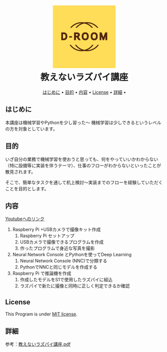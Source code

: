 <h1 align="center">
  <br>
  <img src="img/01_logo/LOGO_D-ROOM.jpg" alt="D-ROOM_LOGO" width="200">
  <br>
  教えないラズパイ講座
  <br>
</h1>

<p align="center">
  <a href="#はじめに">はじめに</a> •
  <a href="#目的">目的</a> •
  <a href="#内容">内容</a> •
  <a href="#License">License</a> •
  <a href="#詳細">詳細</a> •
</p>

## はじめに
本講座は機械学習やPythonを少し習った～ 機械学習は少しできるというレベルの方を対象としています。

## 目的
いざ自分の業務で機械学習を使おうと思っても、何をやっていいかわからない（特に設備等に実装を伴うテーマ）、仕事のフローがわからないといったことが散見されます。

そこで、簡単なタスクを通して机上検討～実装までのフローを経験していただくことを目的とします。

## 内容
[Youtubeへのリンク](https://www.youtube.com/watch?v=aAt7gdTNZAw&list=PL2tjO9W9fekGOCMydcEHER2anxlbObfeS)
1. Raspberry Pi +USBカメラで撮像キット作成
    1. Raspberry Pi セットアップ
    2. USBカメラで撮像できるプログラムを作成
    3. 作ったプログラムで身近な写真を撮影  
2. Neural Network Console とPythonを使ってDeep Learning
    1. Neural Network Console (NNC)で分類する
    2. PythonでNNCと同じモデルを作成する
3. Raspberry Pi で推論機を作成
    1. 作成したモデルをS1で使用したラズパイに組込
    2. ラズパイで新たに撮像と同時に正しく判定できるか確認

## License
This Program is under [MIT license](https://en.wikipedia.org/wiki/MIT_License).

## 詳細
参考：[教えないラズパイ講座.pdf](./教えないラズパイ講座.pdf)
